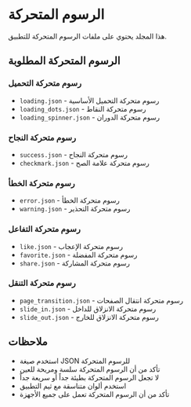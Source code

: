 # الرسوم المتحركة

هذا المجلد يحتوي على ملفات الرسوم المتحركة للتطبيق.

## الرسوم المتحركة المطلوبة

### رسوم متحركة التحميل
- `loading.json` - رسوم متحركة التحميل الأساسية
- `loading_dots.json` - رسوم متحركة النقاط
- `loading_spinner.json` - رسوم متحركة الدوران

### رسوم متحركة النجاح
- `success.json` - رسوم متحركة النجاح
- `checkmark.json` - رسوم متحركة علامة الصح

### رسوم متحركة الخطأ
- `error.json` - رسوم متحركة الخطأ
- `warning.json` - رسوم متحركة التحذير

### رسوم متحركة التفاعل
- `like.json` - رسوم متحركة الإعجاب
- `favorite.json` - رسوم متحركة المفضلة
- `share.json` - رسوم متحركة المشاركة

### رسوم متحركة التنقل
- `page_transition.json` - رسوم متحركة انتقال الصفحات
- `slide_in.json` - رسوم متحركة الانزلاق للداخل
- `slide_out.json` - رسوم متحركة الانزلاق للخارج

## ملاحظات

- استخدم صيغة JSON للرسوم المتحركة
- تأكد من أن الرسوم المتحركة سلسة ومريحة للعين
- لا تجعل الرسوم المتحركة بطيئة جداً أو سريعة جداً
- استخدم ألوان متناسقة مع ثيم التطبيق
- تأكد من أن الرسوم المتحركة تعمل على جميع الأجهزة
